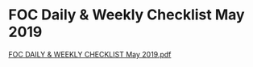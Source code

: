 # FOC Daily & Weekly Checklist May 2019

[FOC DAILY & WEEKLY CHECKLIST May 2019.pdf](FOC%20Daily%20&%20Weekly%20Checklist%20May%202019%2013118337ad1345ea88bea976aae31cc2/FOC_DAILY__WEEKLY_CHECKLIST_May_2019.pdf)